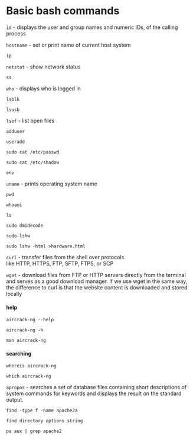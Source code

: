 # Basic bash commands

`id` - displays the user and group names and numeric IDs, of the calling process

`hostname` - set or print name of current host system

`ip`

`netstat` - show network status

`ss`

`who` - displays who is logged in

`lsblk`

`lsusb`

`lsof` - list open files

`adduser`

`useradd`

`sudo cat /etc/passwd`

`sudo cat /etc/shadow`

`env`

`uname` - prints operating system name

`pwd` 

`whoami`

`ls`

`sudo dmidecode`

`sudo lshw`

`sudo lshw -html >hardware.html`

`curl` - transfer files from the shell over protocols like HTTP, HTTPS, FTP, SFTP, FTPS, or SCP

`wget` - download files from FTP or HTTP servers directly from the terminal and serves as a good download manager. 
If we use wget in the same way, the difference to curl is that the website content is downloaded and stored locally

#### help

`aircrack-ng --help`

`aircrack-ng -h`

`man aircrack-ng`

#### searching

`whereis aircrack-ng` 

`which aircrack-ng`

`apropos` - searches a set of database files containing short descriptions of system commands for keywords and displays the result on the standard output.

`find -type f -name apache2a`

`find directory options string`  

`ps aux | grep apache2`
